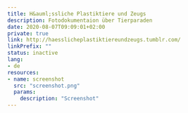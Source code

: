 ```yaml
---
title: H&auml;ssliche Plastiktiere und Zeugs
description: Fotodokumentaion über Tierparaden
date: 2020-08-07T09:09:01+02:00
private: true
link: http://haesslicheplastiktiereundzeugs.tumblr.com/
linkPrefix: ""
status: inactive
lang:
- de
resources:
- name: screenshot
  src: "screenshot.png"
  params:
    description: "Screenshot"
---
```

